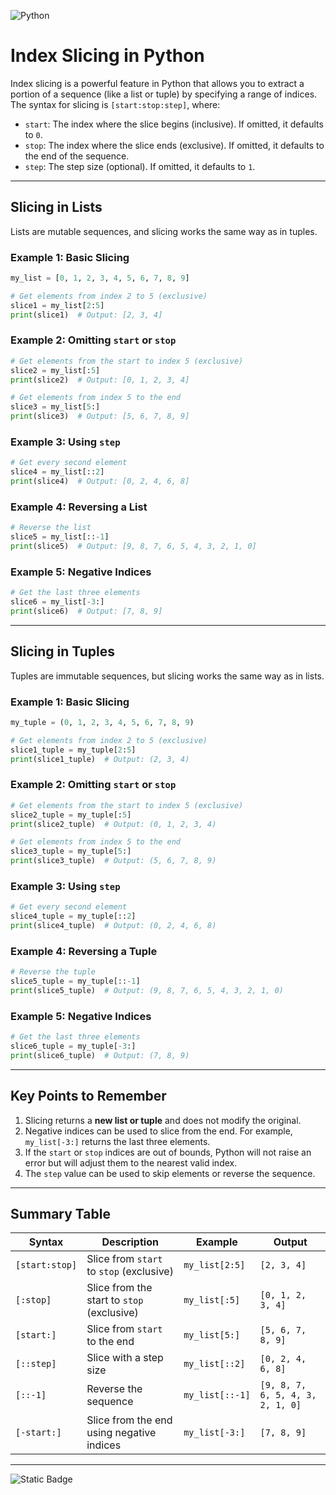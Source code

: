 ![Python](https://img.shields.io/badge/Python-FFD43B?style=for-the-badge&logo=python&logoColor=blue)
# Index Slicing in Python

Index slicing is a powerful feature in Python that allows you to extract a portion of a sequence (like a list or tuple) by specifying a range of indices. The syntax for slicing is `[start:stop:step]`, where:

- `start`: The index where the slice begins (inclusive). If omitted, it defaults to `0`.
- `stop`: The index where the slice ends (exclusive). If omitted, it defaults to the end of the sequence.
- `step`: The step size (optional). If omitted, it defaults to `1`.

---

## Slicing in Lists

Lists are mutable sequences, and slicing works the same way as in tuples.

### Example 1: Basic Slicing
```python
my_list = [0, 1, 2, 3, 4, 5, 6, 7, 8, 9]

# Get elements from index 2 to 5 (exclusive)
slice1 = my_list[2:5]
print(slice1)  # Output: [2, 3, 4]
```

### Example 2: Omitting `start` or `stop`
```python
# Get elements from the start to index 5 (exclusive)
slice2 = my_list[:5]
print(slice2)  # Output: [0, 1, 2, 3, 4]

# Get elements from index 5 to the end
slice3 = my_list[5:]
print(slice3)  # Output: [5, 6, 7, 8, 9]
```

### Example 3: Using `step`
```python
# Get every second element
slice4 = my_list[::2]
print(slice4)  # Output: [0, 2, 4, 6, 8]
```

### Example 4: Reversing a List
```python
# Reverse the list
slice5 = my_list[::-1]
print(slice5)  # Output: [9, 8, 7, 6, 5, 4, 3, 2, 1, 0]
```

### Example 5: Negative Indices
```python
# Get the last three elements
slice6 = my_list[-3:]
print(slice6)  # Output: [7, 8, 9]
```

---

## Slicing in Tuples

Tuples are immutable sequences, but slicing works the same way as in lists.

### Example 1: Basic Slicing
```python
my_tuple = (0, 1, 2, 3, 4, 5, 6, 7, 8, 9)

# Get elements from index 2 to 5 (exclusive)
slice1_tuple = my_tuple[2:5]
print(slice1_tuple)  # Output: (2, 3, 4)
```

### Example 2: Omitting `start` or `stop`
```python
# Get elements from the start to index 5 (exclusive)
slice2_tuple = my_tuple[:5]
print(slice2_tuple)  # Output: (0, 1, 2, 3, 4)

# Get elements from index 5 to the end
slice3_tuple = my_tuple[5:]
print(slice3_tuple)  # Output: (5, 6, 7, 8, 9)
```

### Example 3: Using `step`
```python
# Get every second element
slice4_tuple = my_tuple[::2]
print(slice4_tuple)  # Output: (0, 2, 4, 6, 8)
```

### Example 4: Reversing a Tuple
```python
# Reverse the tuple
slice5_tuple = my_tuple[::-1]
print(slice5_tuple)  # Output: (9, 8, 7, 6, 5, 4, 3, 2, 1, 0)
```

### Example 5: Negative Indices
```python
# Get the last three elements
slice6_tuple = my_tuple[-3:]
print(slice6_tuple)  # Output: (7, 8, 9)
```

---

## Key Points to Remember
1. Slicing returns a **new list or tuple** and does not modify the original.
2. Negative indices can be used to slice from the end. For example, `my_list[-3:]` returns the last three elements.
3. If the `start` or `stop` indices are out of bounds, Python will not raise an error but will adjust them to the nearest valid index.
4. The `step` value can be used to skip elements or reverse the sequence.

---

## Summary Table

| Syntax       | Description                                      | Example                     | Output                          |
|--------------|--------------------------------------------------|-----------------------------|---------------------------------|
| `[start:stop]` | Slice from `start` to `stop` (exclusive)         | `my_list[2:5]`              | `[2, 3, 4]`                     |
| `[:stop]`     | Slice from the start to `stop` (exclusive)       | `my_list[:5]`               | `[0, 1, 2, 3, 4]`               |
| `[start:]`     | Slice from `start` to the end                   | `my_list[5:]`               | `[5, 6, 7, 8, 9]`               |
| `[::step]`     | Slice with a step size                          | `my_list[::2]`              | `[0, 2, 4, 6, 8]`               |
| `[::-1]`       | Reverse the sequence                            | `my_list[::-1]`             | `[9, 8, 7, 6, 5, 4, 3, 2, 1, 0]`|
| `[-start:]`    | Slice from the end using negative indices       | `my_list[-3:]`              | `[7, 8, 9]`                     |

---

![Static Badge](https://img.shields.io/badge/Aditya%20Kumar-black?style=for-the-badge&logo=atlasos&logoColor=%23ffffff)